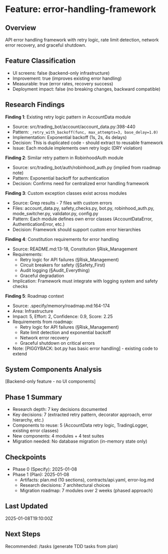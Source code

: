 # Feature: error-handling-framework

## Overview
API error handling framework with retry logic, rate limit detection, network error recovery, and graceful shutdown.

## Feature Classification
- UI screens: false (backend-only infrastructure)
- Improvement: true (improves existing error handling)
- Measurable: true (error rates, recovery success)
- Deployment impact: false (no breaking changes, backward compatible)

## Research Findings

**Finding 1**: Existing retry logic pattern in AccountData module
- Source: src/trading_bot/account/account_data.py:398-440
- Pattern: `_retry_with_backoff(func, max_attempts=3, base_delay=1.0)`
- Implementation: Exponential backoff (1s, 2s, 4s delays)
- Decision: This is duplicated code - should extract to reusable framework
- Issue: Each module implements own retry logic (DRY violation)

**Finding 2**: Similar retry pattern in RobinhoodAuth module
- Source: src/trading_bot/auth/robinhood_auth.py (implied from roadmap note)
- Pattern: Exponential backoff for authentication
- Decision: Confirms need for centralized error handling framework

**Finding 3**: Custom exception classes exist across modules
- Source: Grep results - 7 files with custom errors
- Files: account_data.py, safety_checks.py, bot.py, robinhood_auth.py, mode_switcher.py, validator.py, config.py
- Pattern: Each module defines own error classes (AccountDataError, AuthenticationError, etc.)
- Decision: Framework should support custom error hierarchies

**Finding 4**: Constitution requirements for error handling
- Source: README.md:13-18, Constitution §Risk_Management
- Requirements:
  - Retry logic for API failures (§Risk_Management)
  - Circuit breakers for safety (§Safety_First)
  - Audit logging (§Audit_Everything)
  - Graceful degradation
- Implication: Framework must integrate with logging system and safety checks

**Finding 5**: Roadmap context
- Source: .specify/memory/roadmap.md:164-174
- Area: Infrastructure
- Impact: 5, Effort: 2, Confidence: 0.9, Score: 2.25
- Requirements from roadmap:
  - Retry logic for API failures (§Risk_Management)
  - Rate limit detection and exponential backoff
  - Network error recovery
  - Graceful shutdown on critical errors
- Note: [PIGGYBACK: bot.py has basic error handling] - existing code to extend

## System Components Analysis
[Backend-only feature - no UI components]

## Phase 1 Summary
- Research depth: 7 key decisions documented
- Key decisions: 7 (extracted retry pattern, decorator approach, error hierarchy, etc.)
- Components to reuse: 5 (AccountData retry logic, TradingLogger, existing error classes)
- New components: 4 modules + 4 test suites
- Migration needed: No database migration (in-memory state only)

## Checkpoints
- Phase 0 (Specify): 2025-01-08
- Phase 1 (Plan): 2025-01-08
  - Artifacts: plan.md (10 sections), contracts/api.yaml, error-log.md
  - Research decisions: 7 architectural choices
  - Migration roadmap: 7 modules over 2 weeks (phased approach)

## Last Updated
2025-01-08T19:10:00Z

## Next Steps
Recommended: /tasks (generate TDD tasks from plan)
